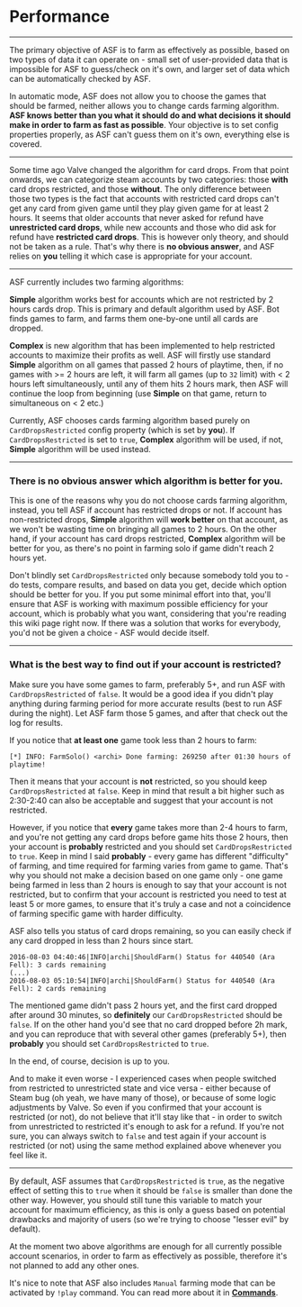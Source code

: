 # Performance

***

The primary objective of ASF is to farm as effectively as possible, based on two types of data it can operate on - small set of user-provided data that is impossible for ASF to guess/check on it's own, and larger set of data which can be automatically checked by ASF.

In automatic mode, ASF does not allow you to choose the games that should be farmed, neither allows you to change cards farming algorithm. **ASF knows better than you what it should do and what decisions it should make in order to farm as fast as possible**. Your objective is to set config properties properly, as ASF can't guess them on it's own, everything else is covered.

***

Some time ago Valve changed the algorithm for card drops. From that point onwards, we can categorize steam accounts by two categories: those **with** card drops restricted, and those **without**. The only difference between those two types is the fact that accounts with restricted card drops can't get any card from given game until they play given game for at least 2 hours. It seems that older accounts that never asked for refund have **unrestricted card drops**, while new accounts and those who did ask for refund have **restricted card drops**. This is however only theory, and should not be taken as a rule. That's why there is **no obvious answer**, and ASF relies on **you** telling it which case is appropriate for your account.

***

ASF currently includes two farming algorithms:

**Simple** algorithm works best for accounts which are not restricted by 2 hours cards drop. This is primary and default algorithm used by ASF. Bot finds games to farm, and farms them one-by-one until all cards are dropped.

**Complex** is new algorithm that has been implemented to help restricted accounts to maximize their profits as well. ASF will firstly use standard **Simple** algorithm on all games that passed 2 hours of playtime, then, if no games with >= 2 hours are left, it will farm all games (up to ```32``` limit) with < 2 hours left simultaneously, until any of them hits 2 hours mark, then ASF will continue the loop from beginning (use **Simple** on that game, return to simultaneous on < 2 etc.)

Currently, ASF chooses cards farming algorithm based purely on ```CardDropsRestricted``` config property (which is  set by **you**). If ```CardDropsRestricted``` is set to ```true```, **Complex** algorithm will be used, if not, **Simple** algorithm will be used instead.

***

### **There is no obvious answer which algorithm is better for you**.

This is one of the reasons why you do not choose cards farming algorithm, instead, you tell ASF if account has restricted drops or not. If account has non-restricted drops, **Simple** algorithm will **work better** on that account, as we won't be wasting time on bringing all games to 2 hours. On the other hand, if your account has card drops restricted, **Complex** algorithm will be better for you, as there's no point in farming solo if game didn't reach 2 hours yet.

Don't blindly set ```CardDropsRestricted``` only because somebody told you to - do tests, compare results, and based on data you get, decide which option should be better for you. If you put some minimal effort into that, you'll ensure that ASF is working with maximum possible efficiency for your account, which is probably what you want, considering that you're reading this wiki page right now. If there was a solution that works for everybody, you'd not be given a choice - ASF would decide itself.

***

### What is the best way to find out if your account is restricted?

Make sure you have some games to farm, preferably 5+, and run ASF with ```CardDropsRestricted``` of ```false```. It would be a good idea if you didn't play anything during farming period for more accurate results (best to run ASF during the night). Let ASF farm those 5 games, and after that check out the log for results.

If you notice that **at least one** game took less than 2 hours to farm:

```
[*] INFO: FarmSolo() <archi> Done farming: 269250 after 01:30 hours of playtime!
```

Then it means that your account is **not** restricted, so you should keep ```CardDropsRestricted``` at ```false```. Keep in mind that result a bit higher such as 2:30-2:40 can also be acceptable and suggest that your account is not restricted.

However, if you notice that **every** game takes more than 2-4 hours to farm, and you're not getting any card drops before game hits those 2 hours, then your account is **probably** restricted and you should set ```CardDropsRestricted``` to ```true```. Keep in mind I said **probably** - every game has different "difficulty" of farming, and time required for farming varies from game to game. That's why you should not make a decision based on one game only - one game being farmed in less than 2 hours is enough to say that your account is not restricted, but to confirm that your account is restricted you need to test at least 5 or more games, to ensure that it's truly a case and not a coincidence of farming specific game with harder difficulty.

ASF also tells you status of card drops remaining, so you can easily check if any card dropped in less than 2 hours since start.

```
2016-08-03 04:40:46|INFO|archi|ShouldFarm() Status for 440540 (Ara Fell): 3 cards remaining
(...)
2016-08-03 05:10:54|INFO|archi|ShouldFarm() Status for 440540 (Ara Fell): 2 cards remaining
```

The mentioned game didn't pass 2 hours yet, and the first card dropped after around 30 minutes, so **definitely** our ```CardDropsRestricted``` should be ```false```. If on the other hand you'd see that no card dropped before 2h mark, and you can reproduce that with several other games (preferably 5+), then **probably** you should set ```CardDropsRestricted``` to ```true```.

In the end, of course, decision is up to you.

And to make it even worse - I experienced cases when people switched from restricted to unrestricted state and vice versa - either because of Steam bug (oh yeah, we have many of those), or because of some logic adjustments by Valve. So even if you confirmed that your account is restricted (or not), do not believe that it'll stay like that - in order to switch from unrestricted to restricted it's enough to ask for a refund. If you're not sure, you can always switch to ```false``` and test again if your account is restricted (or not) using the same method explained above whenever you feel like it.

***

By default, ASF assumes that ```CardDropsRestricted``` is ```true```, as the negative effect of setting this to ```true``` when it should be ```false``` is smaller than done the other way. However, you should still tune this variable to match your account for maximum efficiency, as this is only a guess based on potential drawbacks and majority of users (so we're trying to choose "lesser evil" by default).

At the moment two above algorithms are enough for all currently possible account scenarios, in order to farm as effectively as possible, therefore it's not planned to add any other ones.

It's nice to note that ASF also includes ```Manual``` farming mode that can be activated by ```!play``` command. You can read more about it in **[Commands](https://github.com/JustArchi/ArchiSteamFarm/wiki/Commands)**.